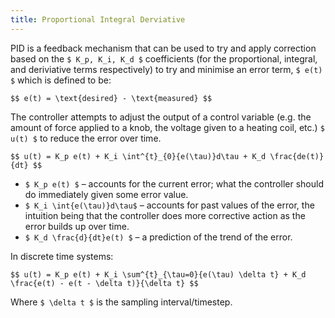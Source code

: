 ```yaml
---
title: Proportional Integral Derviative
---
```


PID is a feedback mechanism that can be used to try and apply correction
based on the `$ K_p, K_i, K_d $` coefficients (for the proportional,
integral, and deriviative terms respectively) to try and minimise an
error term, `$ e(t) $` which is defined to be:

`$$
e(t) = \text{desired} - \text{measured}
$$`

The controller attempts to adjust the output of a control variable
(e.g. the amount of force applied to a knob, the voltage given to a
heating coil, etc.) `$ u(t) $` to reduce the error over time.

`$$
u(t) = K_p e(t) + K_i \int^{t}_{0}{e(\tau)}d\tau + K_d \frac{de(t)}{dt}
$$`

 - `$ K_p e(t) $` – accounts for the current error; what the controller
 should do immediately given some error value.
 - `$ K_i \int{e(\tau)}d\tau$` – accounts for past values of the error,
 the intuition being that the controller does more corrective action
 as the error builds up over time.
 - `$ K_d \frac{d}{dt}e(t) $` – a prediction of the trend of the error.

In discrete time systems:

`$$
u(t) = K_p e(t) + K_i \sum^{t}_{\tau=0}{e(\tau) \delta t} + K_d \frac{e(t) - e(t - \delta t)}{\delta t}
$$`

Where `$ \delta t $` is the sampling interval/timestep.
